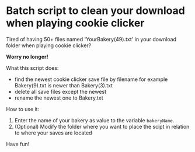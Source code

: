 # Batch script to clean your download when playing cookie clicker

 Tired of having 50+ files named 'YourBakery(49).txt' in your download folder when playing cookie clicker?

 <b>Worry no longer! </b>

What this script does:
- find the newest cookie clicker save file by filename
  for example Bakery(9).txt is newer than Bakery(3).txt
- delete all save files except the newest
- rename the newest one to Bakery.txt

How to use it:
1. Enter the name of your bakery as value to the variable `bakeryName`.
2. (Optional) Modify the folder where you want to place the scipt in relation to where your saves are located

Have fun!
